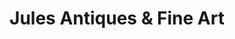 ---
title: "Jules Antiques & Fine Art"
url: /greensboro/jules-antiques-und-fine-art/
shop: Antiquitäten
---